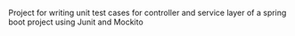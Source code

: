 Project for writing unit test cases for controller and service layer of a spring boot project using Junit and Mockito
